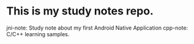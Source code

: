 # This is my study notes repo.
jni-note: Study note about my first Android Native Application
cpp-note: C/C++ learning samples.
